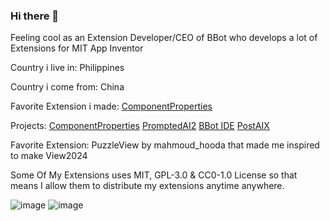 ### Hi there 👋

Feeling cool as an Extension Developer/CEO of BBot who develops a lot of Extensions for MIT App Inventor 

Country i live in: Philippines

Country i come from: China

Favorite Extension i made: 
<a href="https://github.com/bextdev797/ComponentProperties/releases/download/1.1/com.bextdev.ComponentProperties.aix">ComponentProperties</a>

Projects:
<a href="https://github.com/bextdev797/ComponentProperties/releases/download/1.1/com.bextdev.ComponentProperties.aix">ComponentProperties</a>
<a href="https://github.com/bextdev797/PromptedAI2/releases/download/1/PromptedAI2Setup.msi">PromptedAI2</a>
<a href="https://github.com/bextdev797/BBotIDE/releases/download/3.0.0/BBotIDESetupV3.msi">BBot IDE</a>
<a href="https://drive.google.com/uc=?export=download&id=19hUx6oUhKEO2AceEGi-aklZaTKRex7Db/">PostAIX</a>

Favorite Extension: PuzzleView by mahmoud_hooda that made me inspired to make View2024

Some Of My Extensions uses MIT, GPL-3.0 & CC0-1.0 License so that means I allow them to distribute my extensions anytime anywhere.

![image](https://github-readme-stats.vercel.app/api?username=bextdev797) ![image](https://github-readme-stats.vercel.app/api/top-langs/?username=bextdev797)
